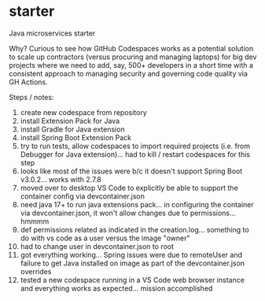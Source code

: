 # starter
Java microservices starter

Why?
Curious to see how GitHub Codespaces works as a potential solution to scale up contractors (versus procuring and managing laptops) for big dev projects where we need to add, say, 500+ developers in a short time with a consistent approach to managing security and governing code quality via GH Actions.

Steps / notes:
1. create new codespace from repository
2. install Extension Pack for Java
3. install Gradle for Java extension
4. install Spring Boot Extension Pack
5. try to run tests, allow codespaces to import required projects (i.e. from Debugger for Java extension)... had to kill / restart codespaces for this step
6. looks like most of the issues were b/c it doesn't support Spring Boot v3.0.2... works with 2.7.8
7. moved over to desktop VS Code to explicitly be able to support the container config via devcontainer.json
8. need java 17+ to run java extensions pack... in configuring the container via devcontainer.json, it won't allow changes due to permissions... hmmmm
9. def permissions related as indicated in the creation.log... something to do with vs code as a user versus the image "owner"
10. had to change user in devcontainer.json to root 
11. got everything working... Spring issues were due to remoteUser and failure to get Java installed on image as part of the devcontainer.json overrides
12. tested a new codespace running in a VS Code web browser instance and everything works as expected... mission accomplished
